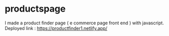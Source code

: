 # productspage
I made a product finder page ( e commerce page front end ) with javascript.
Deployed link : https://productfinder1.netlify.app/
